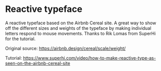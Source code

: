 # Reactive typeface
A reactive typeface based on the Airbnb Cereal site. A great way to show off the different sizes and weights of the typeface by making individual letters respond to mouse movements. Thanks to Rik Lomas from SuperHi for the tutorial.

Original source: https://airbnb.design/cereal/scale/weight/

Tutorial: https://www.superhi.com/video/how-to-make-reactive-type-as-seen-on-the-airbnb-cereal-site
